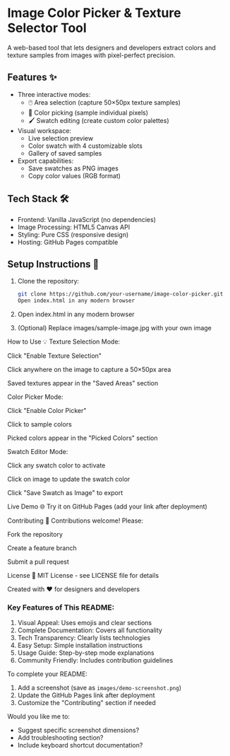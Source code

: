 # Image Color Picker & Texture Selector Tool

A web-based tool that lets designers and developers extract colors and texture samples from images with pixel-perfect precision.

## Features ✨

- Three interactive modes:
  - 🖱️ Area selection (capture 50×50px texture samples)
  - 🎨 Color picking (sample individual pixels)
  - 🖌️ Swatch editing (create custom color palettes)
- Visual workspace:
  - Live selection preview
  - Color swatch with 4 customizable slots
  - Gallery of saved samples
- Export capabilities:
  - Save swatches as PNG images
  - Copy color values (RGB format)

## Tech Stack 🛠️

- Frontend: Vanilla JavaScript (no dependencies)
- Image Processing: HTML5 Canvas API
- Styling: Pure CSS (responsive design)
- Hosting: GitHub Pages compatible

## Setup Instructions 🚀

1. Clone the repository:
   ```bash
   git clone https://github.com/your-username/image-color-picker.git
   Open index.html in any modern browser

2. Open index.html in any modern browser

3. (Optional) Replace images/sample-image.jpg with your own image

How to Use 💡
Texture Selection Mode:

Click "Enable Texture Selection"

Click anywhere on the image to capture a 50×50px area

Saved textures appear in the "Saved Areas" section

Color Picker Mode:

Click "Enable Color Picker"

Click to sample colors

Picked colors appear in the "Picked Colors" section

Swatch Editor Mode:

Click any swatch color to activate

Click on image to update the swatch color

Click "Save Swatch as Image" to export

Live Demo 🌐
Try it on GitHub Pages (add your link after deployment)

Contributing 🤝
Contributions welcome! Please:

Fork the repository

Create a feature branch

Submit a pull request

License 📄
MIT License - see LICENSE file for details

Created with ❤️ for designers and developers

### Key Features of This README:

1. Visual Appeal: Uses emojis and clear sections
2. Complete Documentation: Covers all functionality
3. Tech Transparency: Clearly lists technologies
4. Easy Setup: Simple installation instructions
5. Usage Guide: Step-by-step mode explanations
6. Community Friendly: Includes contribution guidelines

To complete your README:
1. Add a screenshot (save as `images/demo-screenshot.png`)
2. Update the GitHub Pages link after deployment
3. Customize the "Contributing" section if needed

Would you like me to:
- Suggest specific screenshot dimensions?
- Add troubleshooting section?
- Include keyboard shortcut documentation?
